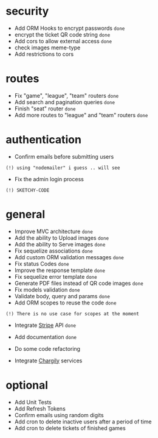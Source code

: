# security
- Add ORM Hooks to encrypt passwords `done`
- encrypt the ticket QR code string `done`
- Add cors to allow external access `done`
- check images meme-type
- Add restrictions to cors


# routes
- Fix "game", "league", "team" routers `done`
- Add search and pagination queries `done`
- Finish "seat" router `done`
- Add more routes to "league" and "team" routers `done`


# authentication
- Confirm emails before submitting users
```
(!) using "nodemailer" i guess .. will see
```
- Fix the admin login process
```
(!) SKETCHY-CODE
```

# general
- Improve MVC architecture `done`
- Add the ability to Upload images `done`
- Add the ability to Serve images `done`
- Fix sequelize associations `done`
- Add custom ORM validation messages `done`
- Fix status Codes `done`
- Improve the response template `done`
- Fix sequelize error template `done`
- Generate PDF files instead of QR code images `done`
- Fix models validation `done`
- Validate body, query and params `done`
- Add ORM scopes to reuse the code `done`
```
(!) There is no use case for scopes at the moment
```
- Integrate [Stripe](https://www.stripe.com) API `done`
- Add documentation `done`

- Do some code refactoring
- Integrate [Chargily](https://github.com/Chargily/chargily-epay-js) services


# optional
- Add Unit Tests
- Add Refresh Tokens
- Confirm emails using random digits
- Add cron to delete inactive users after a period of time
- Add cron to delete tickets of finished games